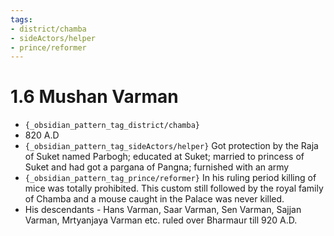 ```yaml
---
tags:
- district/chamba
- sideActors/helper
- prince/reformer
---
```

   
# 1.6 Mushan Varman   
* `{_obsidian_pattern_tag_district/chamba}`   
* 820 A.D   
* `{_obsidian_pattern_tag_sideActors/helper}` Got protection by the Raja of Suket named Parbogh; educated at Suket; married to princess of Suket and had got a pargana of Pangna; furnished with an army   
* `{_obsidian_pattern_tag_prince/reformer}` In his ruling period killing of mice was totally prohibited. This custom still followed by the royal family of Chamba and a mouse caught in the Palace was never killed.   
* His descendants - Hans Varman, Saar Varman, Sen Varman, Sajjan Varman, Mrtyanjaya Varman etc. ruled over Bharmaur till 920 A.D.